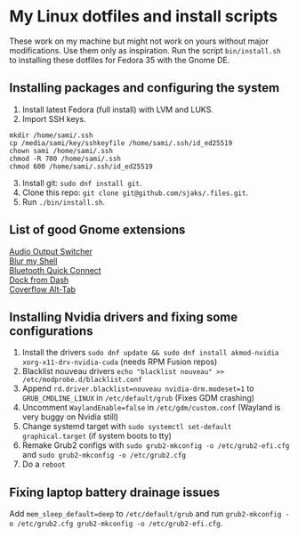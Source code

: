 # My Linux dotfiles and install scripts
These work on my machine but might not work on yours without major modifications. Use them only as inspiration. Run the script `bin/install.sh` to installing these dotfiles for Fedora 35 with the Gnome DE.


## Installing packages and configuring the system

1. Install latest Fedora (full install) with LVM and LUKS.
2. Import SSH keys.
```
mkdir /home/sami/.ssh
cp /media/sami/key/sshkeyfile /home/sami/.ssh/id_ed25519
chown sami /home/sami/.ssh
chmod -R 700 /home/sami/.ssh
chmod 600 /home/sami/.ssh/id_ed25519
```
3. Install git: `sudo dnf install git`.
4. Clone this repo: `git clone git@github.com/sjaks/.files.git`.
5. Run `./bin/install.sh`.

## List of good Gnome extensions
[Audio Output Switcher](https://extensions.gnome.org/extension/751/audio-output-switcher/)  
[Blur my Shell](https://extensions.gnome.org/extension/3193/blur-my-shell/)  
[Bluetooth Quick Connect](https://extensions.gnome.org/extension/1401/bluetooth-quick-connect/)  
[Dock from Dash](https://extensions.gnome.org/extension/4703/dock-from-dash/)  
[Coverflow Alt-Tab](https://extensions.gnome.org/extension/97/coverflow-alt-tab/)

## Installing Nvidia drivers and fixing some configurations

1. Install the drivers `sudo dnf update && sudo dnf install akmod-nvidia xorg-x11-drv-nvidia-cuda` (needs RPM Fusion repos)
2. Blacklist nouveau drivers `echo "blacklist nouveau" >> /etc/modprobe.d/blacklist.conf`
3. Append `rd.driver.blacklist=nouveau nvidia-drm.modeset=1` to `GRUB_CMDLINE_LINUX` in `/etc/default/grub` (Fixes GDM crashing)
4. Uncomment `WaylandEnable=false` in `/etc/gdm/custom.conf` (Wayland is very buggy on Nvidia still)
5. Change systemd target with `sudo systemctl set-default graphical.target` (if system boots to tty)
6. Remake Grub2 configs with `sudo grub2-mkconfig -o /etc/grub2-efi.cfg` and `sudo grub2-mkconfig -o /etc/grub2.cfg`
7. Do a `reboot`

## Fixing laptop battery drainage issues

Add `mem_sleep_default=deep` to `/etc/default/grub` and run `grub2-mkconfig -o /etc/grub2.cfg grub2-mkconfig -o /etc/grub2-efi.cfg`.

